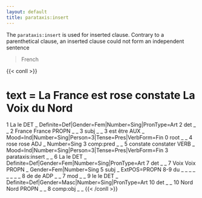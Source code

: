 ```yaml
---
layout: default
title: parataxis:insert
---
```


The `parataxis:insert` is used for inserted clause. Contrary to a parenthetical clause, an inserted clause could not form an independent sentence


>French

{{< conll >}}
# text = La France est rose constate La Voix du Nord
1	La	le	DET	_	Definite=Def|Gender=Fem|Number=Sing|PronType=Art	2	det	_	_
2	France	France	PROPN	_	_	3	subj	_	_
3	est	être	AUX	_	Mood=Ind|Number=Sing|Person=3|Tense=Pres|VerbForm=Fin	0	root	_	_
4	rose	rose	ADJ	_	Number=Sing	3	comp:pred	_	_
5	constate	constater	VERB	_	Mood=Ind|Number=Sing|Person=3|Tense=Pres|VerbForm=Fin	3	parataxis:insert	_	_
6	La	le	DET	_	Definite=Def|Gender=Fem|Number=Sing|PronType=Art	7	det	_	_
7	Voix	Voix	PROPN	_	Gender=Fem|Number=Sing	5	subj	_	ExtPOS=PROPN
8-9	du	_	_	_	_	_	_	_	_
8	de	de	ADP	_	_	7	mod	_	_
9	le	le	DET	_	Definite=Def|Gender=Masc|Number=Sing|PronType=Art	10	det	_	_
10	Nord	Nord	PROPN	_	_	8	comp:obj	_	_
{{< /conll >}}
